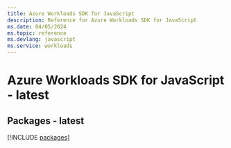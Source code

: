 ```yaml
---
title: Azure Workloads SDK for JavaScript
description: Reference for Azure Workloads SDK for JavaScript
ms.date: 04/05/2024
ms.topic: reference
ms.devlang: javascript
ms.service: workloads
---
```

# Azure Workloads SDK for JavaScript - latest
## Packages - latest
[!INCLUDE [packages](workloads-index.md)]